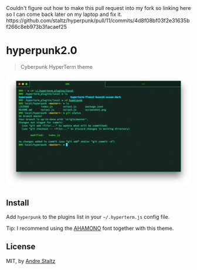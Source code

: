 <aside class="notice">
  Couldn't figure out how to make this pull request into my fork so linking here so I can come back later on my laptop and fix it. 
https://github.com/staltz/hyperpunk/pull/11/commits/4d8f08bf03f2e31635bf266c8eb973b3facaef25
</aside>

# hyperpunk2.0

> Cyberpunk HyperTerm theme

![](screenshot.png)

## Install

Add `hyperpunk` to the plugins list in your `~/.hyperterm.js` config file.

Tip: I recommend using the [AHAMONO](http://freebiesbug.com/free-fonts/ahamono-free-font/) font together with this theme.

## License

MIT, by [Andre Staltz](https://staltz.com)
